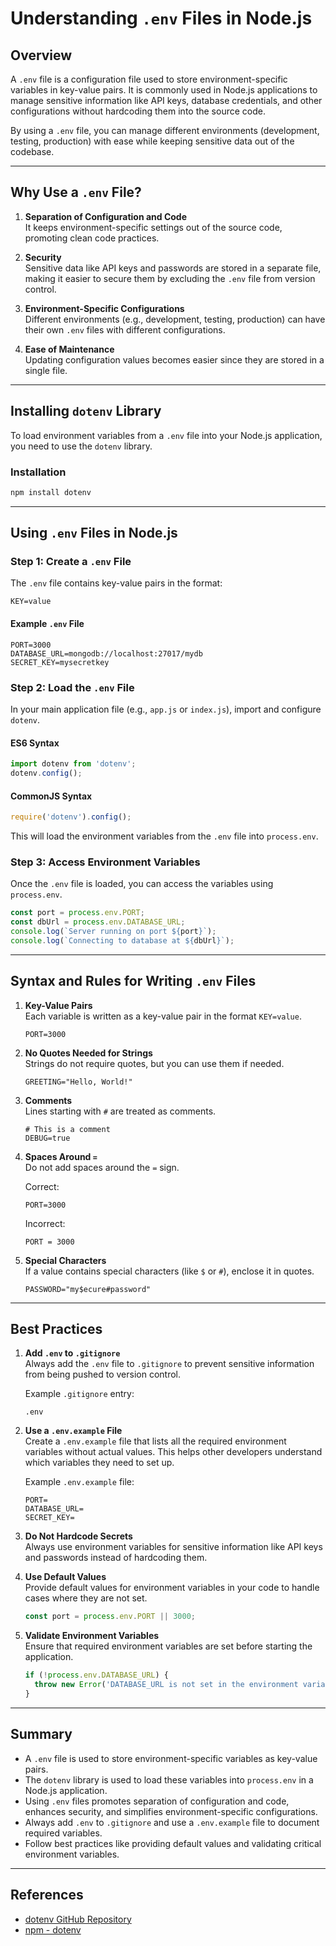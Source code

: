 
# Understanding `.env` Files in Node.js

## Overview

A `.env` file is a configuration file used to store environment-specific variables in key-value pairs. It is commonly used in Node.js applications to manage sensitive information like API keys, database credentials, and other configurations without hardcoding them into the source code.

By using a `.env` file, you can manage different environments (development, testing, production) with ease while keeping sensitive data out of the codebase.

---

## Why Use a `.env` File?

1. **Separation of Configuration and Code**  
   It keeps environment-specific settings out of the source code, promoting clean code practices.

2. **Security**  
   Sensitive data like API keys and passwords are stored in a separate file, making it easier to secure them by excluding the `.env` file from version control.

3. **Environment-Specific Configurations**  
   Different environments (e.g., development, testing, production) can have their own `.env` files with different configurations.

4. **Ease of Maintenance**  
   Updating configuration values becomes easier since they are stored in a single file.

---

## Installing `dotenv` Library

To load environment variables from a `.env` file into your Node.js application, you need to use the `dotenv` library.

### Installation

```bash
npm install dotenv
```

---

## Using `.env` Files in Node.js

### Step 1: Create a `.env` File

The `.env` file contains key-value pairs in the format:

```plaintext
KEY=value
```

#### Example `.env` File

```plaintext
PORT=3000
DATABASE_URL=mongodb://localhost:27017/mydb
SECRET_KEY=mysecretkey
```

### Step 2: Load the `.env` File

In your main application file (e.g., `app.js` or `index.js`), import and configure `dotenv`.

#### ES6 Syntax

```javascript
import dotenv from 'dotenv';
dotenv.config();
```

#### CommonJS Syntax

```javascript
require('dotenv').config();
```

This will load the environment variables from the `.env` file into `process.env`.

### Step 3: Access Environment Variables

Once the `.env` file is loaded, you can access the variables using `process.env`.

```javascript
const port = process.env.PORT;
const dbUrl = process.env.DATABASE_URL;
console.log(`Server running on port ${port}`);
console.log(`Connecting to database at ${dbUrl}`);
```

---

## Syntax and Rules for Writing `.env` Files

1. **Key-Value Pairs**  
   Each variable is written as a key-value pair in the format `KEY=value`.
   
   ```plaintext
   PORT=3000
   ```

2. **No Quotes Needed for Strings**  
   Strings do not require quotes, but you can use them if needed.
   
   ```plaintext
   GREETING="Hello, World!"
   ```

3. **Comments**  
   Lines starting with `#` are treated as comments.
   
   ```plaintext
   # This is a comment
   DEBUG=true
   ```

4. **Spaces Around `=`**  
   Do not add spaces around the `=` sign.
   
   Correct:
   ```plaintext
   PORT=3000
   ```
   Incorrect:
   ```plaintext
   PORT = 3000
   ```

5. **Special Characters**  
   If a value contains special characters (like `$` or `#`), enclose it in quotes.
   
   ```plaintext
   PASSWORD="my$ecure#password"
   ```

---

## Best Practices

1. **Add `.env` to `.gitignore`**  
   Always add the `.env` file to `.gitignore` to prevent sensitive information from being pushed to version control.

   Example `.gitignore` entry:

   ```plaintext
   .env
   ```

2. **Use a `.env.example` File**  
   Create a `.env.example` file that lists all the required environment variables without actual values. This helps other developers understand which variables they need to set up.

   Example `.env.example` file:

   ```plaintext
   PORT=
   DATABASE_URL=
   SECRET_KEY=
   ```

3. **Do Not Hardcode Secrets**  
   Always use environment variables for sensitive information like API keys and passwords instead of hardcoding them.

4. **Use Default Values**  
   Provide default values for environment variables in your code to handle cases where they are not set.

   ```javascript
   const port = process.env.PORT || 3000;
   ```

5. **Validate Environment Variables**  
   Ensure that required environment variables are set before starting the application.

   ```javascript
   if (!process.env.DATABASE_URL) {
     throw new Error('DATABASE_URL is not set in the environment variables');
   }
   ```

---

## Summary

- A `.env` file is used to store environment-specific variables as key-value pairs.
- The `dotenv` library is used to load these variables into `process.env` in a Node.js application.
- Using `.env` files promotes separation of configuration and code, enhances security, and simplifies environment-specific configurations.
- Always add `.env` to `.gitignore` and use a `.env.example` file to document required variables.
- Follow best practices like providing default values and validating critical environment variables.

---

## References

- [dotenv GitHub Repository](https://github.com/motdotla/dotenv)
- [npm - dotenv](https://www.npmjs.com/package/dotenv)

